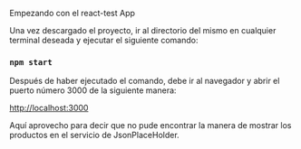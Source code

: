 
Empezando con el react-test App

Una vez descargado el proyecto, ir al directorio del mismo 
en cualquier terminal deseada y ejecutar el siguiente comando:

### `npm start`

Después de haber ejecutado el comando, debe ir al navegador
y abrir el puerto número 3000 de la siguiente manera:

[http://localhost:3000](http://localhost:3000)





Aquí aprovecho para decir que no pude encontrar la manera de mostrar los productos en el 
servicio de JsonPlaceHolder.





